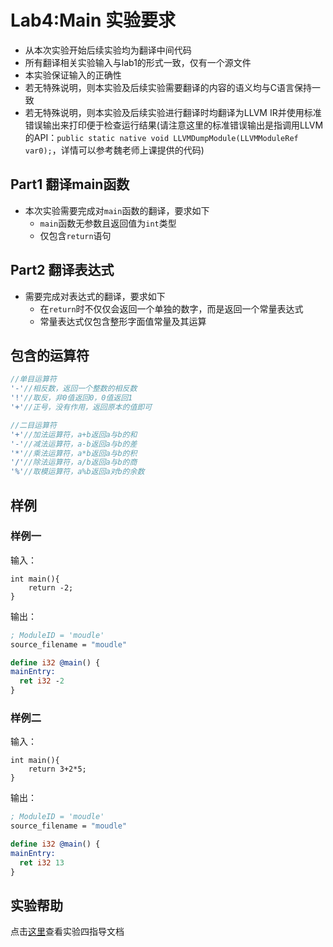 # Lab4:Main 实验要求

- 从本次实验开始后续实验均为翻译中间代码
- 所有翻译相关实验输入与lab1的形式一致，仅有一个源文件
- 本实验保证输入的正确性
- 若无特殊说明，则本实验及后续实验需要翻译的内容的语义均与C语言保持一致
- 若无特殊说明，则本实验及后续实验进行翻译时均翻译为LLVM IR并使用标准错误输出来打印便于检查运行结果(请注意这里的标准错误输出是指调用LLVM的API：`public static native void LLVMDumpModule(LLVMModuleRef var0);`，详情可以参考魏老师上课提供的代码)

## Part1 翻译main函数
- 本次实验需要完成对`main`函数的翻译，要求如下
    - `main`函数无参数且返回值为`int`类型
    - 仅包含`return`语句

## Part2 翻译表达式
- 需要完成对表达式的翻译，要求如下
    - 在`return`时不仅仅会返回一个单独的数字，而是返回一个常量表达式
    - 常量表达式仅包含整形字面值常量及其运算

## 包含的运算符

```java
//单目运算符
'-'//相反数，返回一个整数的相反数
'!'//取反，非0值返回0，0值返回1
'+'//正号，没有作用，返回原本的值即可

//二目运算符
'+'//加法运算符，a+b返回a与b的和
'-'//减法运算符，a-b返回a与b的差
'*'//乘法运算符，a*b返回a与b的积
'/'//除法运算符，a/b返回a与b的商
'%'//取模运算符，a%b返回a对b的余数
```

## 样例

### 样例一

输入：

```SysY
int main(){
    return -2;
}
```

输出：
```LLVM IR
; ModuleID = 'moudle'
source_filename = "moudle"

define i32 @main() {
mainEntry:
  ret i32 -2
}

```

### 样例二

输入：

```SysY
int main(){
    return 3+2*5;
}
```

输出：
```LLVM IR
; ModuleID = 'moudle'
source_filename = "moudle"

define i32 @main() {
mainEntry:
  ret i32 13
}

```

## 实验帮助
点击[这里](lab4-main/help.md)查看实验四指导文档
